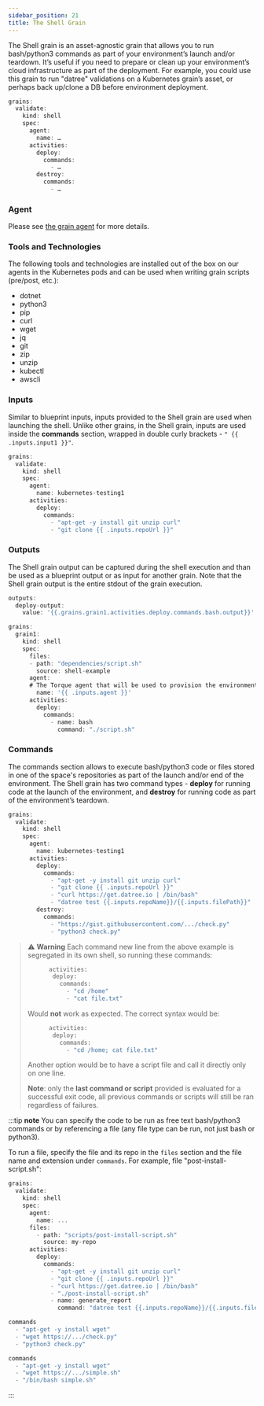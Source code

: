 ```yaml
---
sidebar_position: 21
title: The Shell Grain
---
```


The Shell grain is an asset-agnostic grain that allows you to run bash/python3 commands as part of your environment’s launch and/or teardown. It’s useful if you need to prepare or clean up your environment’s cloud infrastructure as part of the deployment. For example, you could use this grain to run "datree" validations on a Kubernetes grain’s asset, or perhaps back up/clone a DB before environment deployment.
```jsx
grains:
  validate:
    kind: shell
    spec:
      agent:
        name: …
      activities:
        deploy:
          commands:
            - …
        destroy:
          commands:
            - …
```
### Agent
Please see [the grain agent](/blueprint-designer-guide/blueprints/blueprints-yaml-structure#agent) for more details.

### Tools and Technologies
The following tools and technologies are installed out of the box on our agents in the Kubernetes pods and can be used when writing grain scripts (pre/post, etc.):

- dotnet
- python3
- pip
- curl
- wget
- jq
- git
- zip
- unzip
- kubectl
- awscli

### Inputs
Similar to blueprint inputs, inputs provided to the Shell grain are used when launching the shell. Unlike other grains, in the Shell grain, inputs are used inside the __commands__ section, wrapped in double curly brackets - ```" {{ .inputs.input1 }}"```.

```jsx
grains:
  validate:
    kind: shell
    spec:
      agent:
        name: kubernetes-testing1
      activities:
        deploy:
          commands:
            - "apt-get -y install git unzip curl"
            - "git clone {{ .inputs.repoUrl }}"
```

### Outputs
The Shell grain output can be captured during the shell execution and than be used as a blueprint output or as input for another grain. Note that the Shell grain output is the entire stdout of the grain execution.

```jsx
outputs:
  deploy-output:
    value: '{{.grains.grain1.activities.deploy.commands.bash.output}}'

grains:
  grain1:
    kind: shell
    spec:
      files:
      - path: "dependencies/script.sh"
        source: shell-example
      agent:
      # The Torque agent that will be used to provision the environment.
        name: '{{ .inputs.agent }}'
      activities:
        deploy:
          commands:
            - name: bash
              command: "./script.sh"
```

### Commands
The commands section allows to execute bash/python3 code or files stored in one of the space's repositories as part of the launch and/or end of the environment. The Shell grain has two command types - __deploy__ for running code at the launch of the environment, and __destroy__ for running code as part of the environment’s teardown. 

```jsx
grains:
  validate:
    kind: shell
    spec:
      agent:
        name: kubernetes-testing1
      activities:
        deploy:
          commands:
            - "apt-get -y install git unzip curl"
            - "git clone {{ .inputs.repoUrl }}"
            - "curl https://get.datree.io | /bin/bash"
            - "datree test {{.inputs.repoName}}/{{.inputs.filePath}}"
        destroy:
          commands:
            - "https://gist.githubusercontent.com/.../check.py"
            - "python3 check.py"
```

> :warning: **Warning**
> Each command new line from the above example is segregated in its own shell, so running these commands:
> ```jsx
>       activities:
>        deploy:
>          commands:
>            - "cd /home"
>            - "cat file.txt"
>```
> Would **not** work as expected. The correct syntax would be:
> ```jsx
>       activities:
>        deploy:
>          commands:
>            - "cd /home; cat file.txt"
>```
> Another option would be to have a script file and call it directly only on one line. 
>
> **Note**: only the **last command or script** provided is evaluated for a successful exit code, all previous commands or scripts will still be ran regardless of failures.

:::tip __note__
You can specify the code to be run as free text bash/python3 commands or by referencing a file (any file type can be run, not just bash or python3). 

To run a file, specify the file and its repo in the ```files``` section and the file name and extension under ```commands```. For example, file "post-install-script.sh":

```jsx title=
grains:
  validate:
    kind: shell
    spec:
      agent:
        name: ...
      files:
        - path: "scripts/post-install-script.sh"
          source: my-repo
      activities:
        deploy:
          commands:
            - "apt-get -y install git unzip curl"
            - "git clone {{ .inputs.repoUrl }}"
            - "curl https://get.datree.io | /bin/bash"
            - "./post-install-script.sh"
            - name: generate_report
              command: "datree test {{.inputs.repoName}}/{{.inputs.filePath}}"
```

```jsx title="Python 3 example:"
commands
  - "apt-get -y install wget"
  - "wget https://.../check.py"
  - "python3 check.py"
```

```jsx title="Bash example:"
commands
  - "apt-get -y install wget"
  - "wget https://.../simple.sh"
  - "/bin/bash simple.sh"
```
:::
